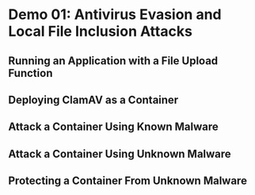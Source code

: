 # Demo 01: Antivirus Evasion and Local File Inclusion Attacks

## Running an Application with a File Upload Function

## Deploying ClamAV as a Container

## Attack a Container Using Known Malware

## Attack a Container Using Unknown Malware

## Protecting a Container From Unknown Malware

